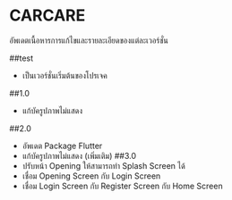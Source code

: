 # CARCARE

อัพเดตเนื้อหารการแก้ไขและรายละเอียดของแต่ละเวอร์ชั่น

##test
- เป็นเวอร์ชั่นเริ่มต้นของโปรเจค

##1.0
- แก้บัครูปภาพไม่แสดง

##2.0
- อัพเดต Package Flutter
- แก้บัครูปภาพไม่แสดง (เพิ่มเติม)
##3.0
- ปรับหน้า Opening ให้สามารถทำ Splash Screen ได้
- เชื่อม Opening Screen กับ Login Screen
- เชื่อม Login Screen กับ Register Screen กับ Home Screen
